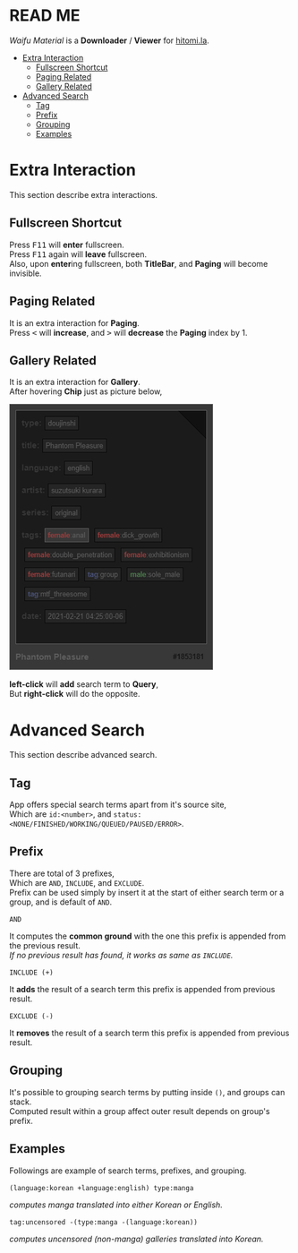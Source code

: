 # READ ME

*Waifu Material* is a **Downloader** / **Viewer**  for [hitomi.la](https://hitomi.la).<br>

- [Extra Interaction](#extra-interaction)
  * [Fullscreen Shortcut](#fullscreen-shortcut)
  * [Paging Related](#paging-related)
  * [Gallery Related](#gallery-related)
- [Advanced Search](#advanced-search)
  * [Tag](#tag)
  * [Prefix](#prefix)
  * [Grouping](#grouping)
  * [Examples](#examples)

# Extra Interaction

This section describe extra interactions.

## Fullscreen Shortcut

Press <kbd>F11</kbd> will **enter** fullscreen.<br>
Press <kbd>F11</kbd> again will **leave** fullscreen.<br>
Also, upon **enter**ing fullscreen, both **TitleBar**, and **Paging** will become invisible.<br>

## Paging Related

It is an extra interaction for **Paging**.<br>
Press <kbd><</kbd> will **increase**, and <kbd>></kbd> will **decrease** the **Paging** index by 1.<br>

## Gallery Related

It is an extra interaction for **Gallery**.<br>
After hovering **Chip** just as picture below,<br>

![Screenshot](../images/automation.jpg)

**left-click** will **add** search term to **Query**,<br>
But **right-click** will do the opposite.<br>

# Advanced Search

This section describe advanced search.

## Tag

App offers special search terms apart from it's source site,<br>
Which are `id:<number>`, and `status:<NONE/FINISHED/WORKING/QUEUED/PAUSED/ERROR>`.<br>

## Prefix

There are total of 3 prefixes,<br>
Which are  `AND`, `INCLUDE`, and `EXCLUDE`.<br>
Prefix can be used simply by insert it at the start of either search term or a group, and is default of `AND`.<br>

```
AND
```

It computes the **common ground** with the one this prefix is appended from the previous result.<br>
*If no previous result has found, it works as same as `INCLUDE`.*

```
INCLUDE (+)
```

It **adds** the result of a search term this prefix is appended from previous result.<br>

```
EXCLUDE (-)
```

It **removes** the result of a search term this prefix is appended from previous result.<br>

## Grouping

It's possible to grouping search terms by putting inside `()`, and groups can stack.<br>
Computed result within a group affect outer result depends on group's prefix.<br>

## Examples

Followings are example of search terms, prefixes, and grouping.<br>

```
(language:korean +language:english) type:manga
```

*computes manga translated into either Korean or English.*<br>

```
tag:uncensored -(type:manga -(language:korean))
```

*computes uncensored (non-manga) galleries translated into Korean.*<br>
